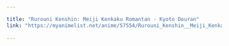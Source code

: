 ```yaml
---

title: "Rurouni Kenshin: Meiji Kenkaku Romantan - Kyoto Douran"
link: "https://myanimelist.net/anime/57554/Rurouni_Kenshin__Meiji_Kenkaku_Romantan_-_Kyoto_Douran"
  
---
```

